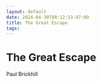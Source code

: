 ```yaml
---
layout: default
date: 2024-04-30T08:12:53-07:00
title: The Great Escape
tags: 
---
```


# The Great Escape

Paul Brickhill
